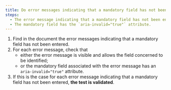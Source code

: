 ```yaml
---
title: Do error messages indicating that a mandatory field has not been entered meet one of these conditions?
steps:
  - The error message indicating that a mandatory field has not been entered is visible and allows the field in question to be identified.
  - The mandatory field has the `aria-invalid="true"` attribute.
---
```


1. Find in the document the error messages indicating that a mandatory field has not been entered.
2. For each error message, check that
   - either the error message is visible and allows the field concerned to be identified;
   - or the mandatory field associated with the error message has an `aria-invalid="true"` attribute.
3. If this is the case for each error message indicating that a mandatory field has not been entered, **the test is validated**.
